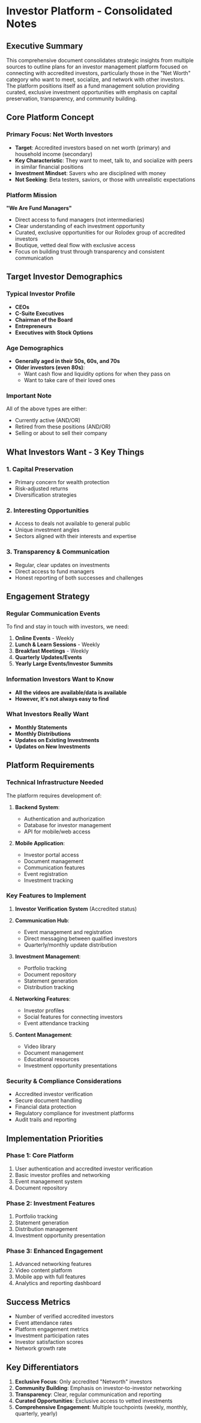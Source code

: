 # Investor Platform - Consolidated Notes

## Executive Summary
This comprehensive document consolidates strategic insights from multiple sources to outline plans for an investor management platform focused on connecting with accredited investors, particularly those in the "Net Worth" category who want to meet, socialize, and network with other investors. The platform positions itself as a fund management solution providing curated, exclusive investment opportunities with emphasis on capital preservation, transparency, and community building.

## Core Platform Concept

### Primary Focus: Net Worth Investors
- **Target**: Accredited investors based on net worth (primary) and household income (secondary)
- **Key Characteristic**: They want to meet, talk to, and socialize with peers in similar financial positions
- **Investment Mindset**: Savers who are disciplined with money
- **Not Seeking**: Beta testers, saviors, or those with unrealistic expectations

### Platform Mission
**"We Are Fund Managers"**
- Direct access to fund managers (not intermediaries)
- Clear understanding of each investment opportunity
- Curated, exclusive opportunities for our Rolodex group of accredited investors
- Boutique, vetted deal flow with exclusive access
- Focus on building trust through transparency and consistent communication

## Target Investor Demographics

### Typical Investor Profile
- **CEOs**
- **C-Suite Executives**
- **Chairman of the Board**
- **Entrepreneurs**
- **Executives with Stock Options**

### Age Demographics
- **Generally aged in their 50s, 60s, and 70s**
- **Older investors (even 80s)**:
  - Want cash flow and liquidity options for when they pass on
  - Want to take care of their loved ones

### Important Note
All of the above types are either:
- Currently active (AND/OR)
- Retired from these positions (AND/OR)
- Selling or about to sell their company

## What Investors Want - 3 Key Things

### 1. Capital Preservation
- Primary concern for wealth protection
- Risk-adjusted returns
- Diversification strategies

### 2. Interesting Opportunities
- Access to deals not available to general public
- Unique investment angles
- Sectors aligned with their interests and expertise

### 3. Transparency & Communication
- Regular, clear updates on investments
- Direct access to fund managers
- Honest reporting of both successes and challenges

## Engagement Strategy

### Regular Communication Events
To find and stay in touch with investors, we need:

1. **Online Events** - Weekly
2. **Lunch & Learn Sessions** - Weekly  
3. **Breakfast Meetings** - Weekly
4. **Quarterly Updates/Events**
5. **Yearly Large Events/Investor Summits**

### Information Investors Want to Know
- **All the videos are available/data is available**
- **However, it's not always easy to find**

### What Investors Really Want
- **Monthly Statements**
- **Monthly Distributions**
- **Updates on Existing Investments**
- **Updates on New Investments**

## Platform Requirements

### Technical Infrastructure Needed
The platform requires development of:
1. **Backend System**:
   - Authentication and authorization
   - Database for investor management
   - API for mobile/web access
   
2. **Mobile Application**:
   - Investor portal access
   - Document management
   - Communication features
   - Event registration
   - Investment tracking

### Key Features to Implement
1. **Investor Verification System** (Accredited status)
2. **Communication Hub**:
   - Event management and registration
   - Direct messaging between qualified investors
   - Quarterly/monthly update distribution
   
3. **Investment Management**:
   - Portfolio tracking
   - Document repository
   - Statement generation
   - Distribution tracking
   
4. **Networking Features**:
   - Investor profiles
   - Social features for connecting investors
   - Event attendance tracking
   
5. **Content Management**:
   - Video library
   - Document management
   - Educational resources
   - Investment opportunity presentations

### Security & Compliance Considerations
- Accredited investor verification
- Secure document handling
- Financial data protection
- Regulatory compliance for investment platforms
- Audit trails and reporting

## Implementation Priorities

### Phase 1: Core Platform
1. User authentication and accredited investor verification
2. Basic investor profiles and networking
3. Event management system
4. Document repository

### Phase 2: Investment Features
1. Portfolio tracking
2. Statement generation
3. Distribution management
4. Investment opportunity presentation

### Phase 3: Enhanced Engagement
1. Advanced networking features
2. Video content platform
3. Mobile app with full features
4. Analytics and reporting dashboard

## Success Metrics
- Number of verified accredited investors
- Event attendance rates
- Platform engagement metrics
- Investment participation rates
- Investor satisfaction scores
- Network growth rate

## Key Differentiators
1. **Exclusive Focus**: Only accredited "Networth" investors
2. **Community Building**: Emphasis on investor-to-investor networking
3. **Transparency**: Clear, regular communication and reporting
4. **Curated Opportunities**: Exclusive access to vetted investments
5. **Comprehensive Engagement**: Multiple touchpoints (weekly, monthly, quarterly, yearly)